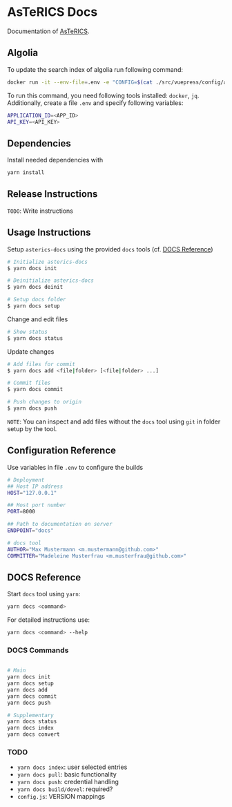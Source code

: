 # AsTeRICS Docs

Documentation of [AsTeRICS](https://github.com/asterics/AsTeRICS.git).

## Algolia

To update the search index of algolia run following command:

```bash
docker run -it --env-file=.env -e "CONFIG=$(cat ./src/vuepress/config/algolia.json | jq -r tostring)" algolia/docsearch-scraper
```

To run this command, you need following tools installed: `docker`, `jq`.
Additionally, create a file `.env` and specify following variables:

```bash
APPLICATION_ID=<APP_ID>
API_KEY=<API_KEY>
```


## Dependencies

Install needed dependencies with

```bash
yarn install
```

## Release Instructions

`TODO`: Write instructions

## Usage Instructions

Setup `asterics-docs` using the provided `docs` tools (cf. [DOCS Reference](#DOCS-Reference))

```bash
# Initialize asterics-docs
$ yarn docs init

# Deinitialize asterics-docs
$ yarn docs deinit

# Setup docs folder
$ yarn docs setup
```

Change and edit files

```bash
# Show status
$ yarn docs status
```

Update changes

```bash
# Add files for commit
$ yarn docs add <file|folder> [<file|folder> ...]

# Commit files
$ yarn docs commit

# Push changes to origin
$ yarn docs push
```

`NOTE`:
You can inspect and add files without the `docs` tool using `git` in folder setup by the tool.

## Configuration Reference

Use variables in file `.env` to configure the builds

```bash
# Deployment
## Host IP address
HOST="127.0.0.1"

## Host port number
PORT=8000

## Path to documentation on server
ENDPOINT="docs"

# docs tool
AUTHOR="Max Mustermann <m.mustermann@github.com>"
COMMITTER="Madeleine Musterfrau <m.musterfrau@github.com>"
```

## DOCS Reference

Start `docs` tool using `yarn`:

```bash
yarn docs <command>
```

For detailed instructions use:

```bash
yarn docs <command> --help
```

### DOCS Commands

```bash

# Main
yarn docs init
yarn docs setup
yarn docs add
yarn docs commit
yarn docs push

# Supplementary
yarn docs status
yarn docs index
yarn docs convert
```
### TODO

* `yarn docs index`: user selected entries
* `yarn docs pull`: basic functionality
* `yarn docs push`: credential handling
* `yarn docs build/devel`: required?
* `config.js`: VERSION mappings